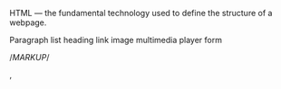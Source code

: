 HTML — the fundamental technology used to define the structure of a webpage.

Paragraph
list
heading
link
image
multimedia player
form

/*MARKUP*/
<head>, <title>, <body>, <header>, <footer>, <article>, <section>, <p>, <div>, <span>, <img>, <aside>, <audio>, <canvas>, <datalist>, <details>, <embed>, <nav>, <search>, <output>, <progress>, <video>, <ul>, <ol>, <li>


list  <li>Content</li class="value">
ordered list
unordered list
